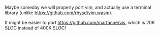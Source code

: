 Maybe someday we will properly port vim, and actually use a terminal library (unlike https://github.com/rhysd/vim.wasm).

It might be easier to port https://github.com/martanne/vis, which is 20K SLOC instead of 400K SLOC!